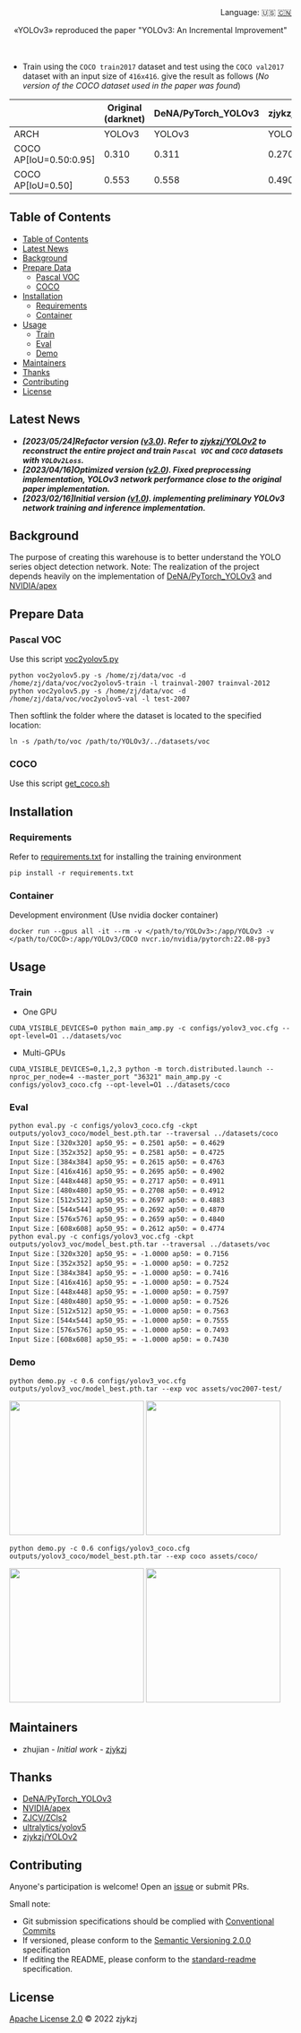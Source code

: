 <div align="right">
  Language:
    🇺🇸
  <a title="Chinese" href="./README.zh-CN.md">🇨🇳</a>
</div>

<div align="center"><a title="" href="https://github.com/zjykzj/YOLOv3"><img align="center" src="./imgs/YOLOv3.png" alt=""></a></div>

<p align="center">
  «YOLOv3» reproduced the paper "YOLOv3: An Incremental Improvement"
<br>
<br>
  <a href="https://github.com/RichardLitt/standard-readme"><img src="https://img.shields.io/badge/standard--readme-OK-green.svg?style=flat-square" alt=""></a>
  <a href="https://conventionalcommits.org"><img src="https://img.shields.io/badge/Conventional%20Commits-1.0.0-yellow.svg" alt=""></a>
  <a href="http://commitizen.github.io/cz-cli/"><img src="https://img.shields.io/badge/commitizen-friendly-brightgreen.svg" alt=""></a>
</p>

* Train using the `COCO train2017` dataset and test using the `COCO val2017` dataset with an input size of `416x416`. give the result as follows (*No version of the COCO dataset used in the paper was found*)

<!-- <style type="text/css">
.tg  {border-collapse:collapse;border-spacing:0;}
.tg td{border-color:black;border-style:solid;border-width:1px;font-family:Arial, sans-serif;font-size:14px;
  overflow:hidden;padding:10px 5px;word-break:normal;}
.tg th{border-color:black;border-style:solid;border-width:1px;font-family:Arial, sans-serif;font-size:14px;
  font-weight:normal;overflow:hidden;padding:10px 5px;word-break:normal;}
.tg .tg-zkss{background-color:#FFF;border-color:inherit;color:#333;text-align:center;vertical-align:top}
.tg .tg-baqh{text-align:center;vertical-align:top}
.tg .tg-fr9f{background-color:#FFF;border-color:inherit;color:#333;font-weight:bold;text-align:center;vertical-align:top}
.tg .tg-y5w1{background-color:#FFF;border-color:inherit;color:#00E;font-weight:bold;text-align:center;vertical-align:top}
.tg .tg-9y4h{background-color:#FFF;border-color:inherit;color:#1F2328;text-align:center;vertical-align:middle}
</style> -->
<table class="tg">
<thead>
  <tr>
    <th class="tg-fr9f"></th>
    <th class="tg-fr9f"><span style="font-style:normal">Original (darknet)</span></th>
    <th class="tg-y5w1">DeNA/PyTorch_YOLOv3</th>
    <th class="tg-y5w1"><span style="font-weight:700;font-style:normal">zjykzj/YOLOv3(This)</span></th>
  </tr>
</thead>
<tbody>
  <tr>
    <td class="tg-fr9f">ARCH</td>
    <td class="tg-zkss">YOLOv3</td>
    <td class="tg-zkss">YOLOv3</td>
    <td class="tg-zkss">YOLOv3</td>
  </tr>
  <tr>
    <td class="tg-fr9f">COCO AP[IoU=0.50:0.95]</td>
    <td class="tg-zkss">0.310</td>
    <td class="tg-9y4h">0.311</td>
    <td class="tg-9y4h">0.270</td>
  </tr>
  <tr>
    <td class="tg-baqh">COCO AP[IoU=0.50]</td>
    <td class="tg-baqh">0.553</td>
    <td class="tg-baqh">0.558</td>
    <td class="tg-baqh">0.490</td>
  </tr>
</tbody>
</table>

## Table of Contents

- [Table of Contents](#table-of-contents)
- [Latest News](#latest-news)
- [Background](#background)
- [Prepare Data](#prepare-data)
  - [Pascal VOC](#pascal-voc)
  - [COCO](#coco)
- [Installation](#installation)
  - [Requirements](#requirements)
  - [Container](#container)
- [Usage](#usage)
  - [Train](#train)
  - [Eval](#eval)
  - [Demo](#demo)
- [Maintainers](#maintainers)
- [Thanks](#thanks)
- [Contributing](#contributing)
- [License](#license)

## Latest News

* ***[2023/05/24]Refactor version ([v3.0](https://github.com/zjykzj/YOLOv3/releases/tag/v3.0)). Refer to [zjykzj/YOLOv2](https://github.com/zjykzj/YOLOv2) to reconstruct the entire project and train `Pascal VOC` and `COCO` datasets with `YOLOv2Loss`.***
* ***[2023/04/16]Optimized version ([v2.0](https://github.com/zjykzj/YOLOv3/releases/tag/v2.0)). Fixed preprocessing implementation, YOLOv3 network performance close to the original paper implementation.***
* ***[2023/02/16]Initial version ([v1.0](https://github.com/zjykzj/YOLOv3/releases/tag/v1.0)). implementing preliminary YOLOv3 network training and inference implementation.***

## Background

The purpose of creating this warehouse is to better understand the YOLO series object detection network. Note: The realization of the project depends heavily on the implementation
of [DeNA/PyTorch_YOLOv3](https://github.com/DeNA/PyTorch_YOLOv3) and [NVIDIA/apex](https://github.com/NVIDIA/apex)

## Prepare Data

### Pascal VOC

Use this script [voc2yolov5.py](https://github.com/zjykzj/vocdev/blob/master/py/voc2yolov5.py)

```shell
python voc2yolov5.py -s /home/zj/data/voc -d /home/zj/data/voc/voc2yolov5-train -l trainval-2007 trainval-2012
python voc2yolov5.py -s /home/zj/data/voc -d /home/zj/data/voc/voc2yolov5-val -l test-2007
```

Then softlink the folder where the dataset is located to the specified location:

```shell
ln -s /path/to/voc /path/to/YOLOv3/../datasets/voc
```

### COCO

Use this script [get_coco.sh](https://github.com/ultralytics/yolov5/blob/master/data/scripts/get_coco.sh)


## Installation

### Requirements

Refer to [requirements.txt](./requirements.txt) for installing the training environment

```shell
pip install -r requirements.txt
```

### Container

Development environment (Use nvidia docker container)

```shell
docker run --gpus all -it --rm -v </path/to/YOLOv3>:/app/YOLOv3 -v </path/to/COCO>:/app/YOLOv3/COCO nvcr.io/nvidia/pytorch:22.08-py3
```

## Usage

### Train

* One GPU

```shell
CUDA_VISIBLE_DEVICES=0 python main_amp.py -c configs/yolov3_voc.cfg --opt-level=O1 ../datasets/voc
```

* Multi-GPUs

```shell
CUDA_VISIBLE_DEVICES=0,1,2,3 python -m torch.distributed.launch --nproc_per_node=4 --master_port "36321" main_amp.py -c configs/yolov3_coco.cfg --opt-level=O1 ../datasets/coco
```

### Eval

```shell
python eval.py -c configs/yolov3_coco.cfg -ckpt outputs/yolov3_coco/model_best.pth.tar --traversal ../datasets/coco
Input Size：[320x320] ap50_95: = 0.2501 ap50: = 0.4629
Input Size：[352x352] ap50_95: = 0.2581 ap50: = 0.4725
Input Size：[384x384] ap50_95: = 0.2615 ap50: = 0.4763
Input Size：[416x416] ap50_95: = 0.2695 ap50: = 0.4902
Input Size：[448x448] ap50_95: = 0.2717 ap50: = 0.4911
Input Size：[480x480] ap50_95: = 0.2708 ap50: = 0.4912
Input Size：[512x512] ap50_95: = 0.2697 ap50: = 0.4883
Input Size：[544x544] ap50_95: = 0.2692 ap50: = 0.4870
Input Size：[576x576] ap50_95: = 0.2659 ap50: = 0.4840
Input Size：[608x608] ap50_95: = 0.2612 ap50: = 0.4774
python eval.py -c configs/yolov3_voc.cfg -ckpt outputs/yolov3_voc/model_best.pth.tar --traversal ../datasets/voc
Input Size：[320x320] ap50_95: = -1.0000 ap50: = 0.7156
Input Size：[352x352] ap50_95: = -1.0000 ap50: = 0.7252
Input Size：[384x384] ap50_95: = -1.0000 ap50: = 0.7416
Input Size：[416x416] ap50_95: = -1.0000 ap50: = 0.7524
Input Size：[448x448] ap50_95: = -1.0000 ap50: = 0.7597
Input Size：[480x480] ap50_95: = -1.0000 ap50: = 0.7526
Input Size：[512x512] ap50_95: = -1.0000 ap50: = 0.7563
Input Size：[544x544] ap50_95: = -1.0000 ap50: = 0.7555
Input Size：[576x576] ap50_95: = -1.0000 ap50: = 0.7493
Input Size：[608x608] ap50_95: = -1.0000 ap50: = 0.7430
```

### Demo

```shell
python demo.py -c 0.6 configs/yolov3_voc.cfg outputs/yolov3_voc/model_best.pth.tar --exp voc assets/voc2007-test/
```

<p align="left"><img src="results/voc/000237.jpg" height="240"\>  <img src="results/voc/000386.jpg" height="240"\></p>

```shell
python demo.py -c 0.6 configs/yolov3_coco.cfg outputs/yolov3_coco/model_best.pth.tar --exp coco assets/coco/
```

<p align="left"><img src="results/coco/bus.jpg" height="240"\>  <img src="results/coco/zidane.jpg" height="240"\></p>

## Maintainers

* zhujian - *Initial work* - [zjykzj](https://github.com/zjykzj)

## Thanks

* [DeNA/PyTorch_YOLOv3](https://github.com/DeNA/PyTorch_YOLOv3)
* [NVIDIA/apex](https://github.com/NVIDIA/apex)
* [ZJCV/ZCls2](https://github.com/ZJCV/ZCls2)
* [ultralytics/yolov5](https://github.com/ultralytics/yolov5)
* [zjykzj/YOLOv2](https://github.com/zjykzj/YOLOv2)

## Contributing

Anyone's participation is welcome! Open an [issue](https://github.com/zjykzj/YOLOv3/issues) or submit PRs.

Small note:

* Git submission specifications should be complied
  with [Conventional Commits](https://www.conventionalcommits.org/en/v1.0.0-beta.4/)
* If versioned, please conform to the [Semantic Versioning 2.0.0](https://semver.org) specification
* If editing the README, please conform to the [standard-readme](https://github.com/RichardLitt/standard-readme)
  specification.

## License

[Apache License 2.0](LICENSE) © 2022 zjykzj